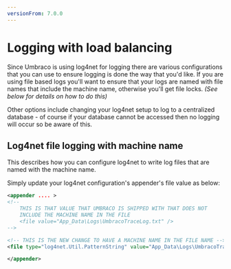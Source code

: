 ```yaml
---
versionFrom: 7.0.0
---
```


# Logging with load balancing

Since Umbraco is using log4net for logging there are various configurations that you can use to ensure logging is done the way that you'd like.
If you are using file based logs you'll want to ensure that your logs are named with file names that include the machine name, otherwise you'll get file locks. *(See below for details on how to do this)*

Other options include changing your log4net setup to log to a centralized database - of course if your database cannot be accessed then no logging will occur so be aware of this.

## Log4net file logging with machine name

This describes how you can configure log4net to write log files that are named with the machine name.

Simply update your log4net configuration's appender's file value as below:

```xml
<appender .... >
<!--
    THIS IS THAT VALUE THAT UMBRACO IS SHIPPED WITH THAT DOES NOT
    INCLUDE THE MACHINE NAME IN THE FILE
    <file value="App_Data\Logs\UmbracoTraceLog.txt" />
-->

<!-- THIS IS THE NEW CHANGE TO HAVE A MACHINE NAME IN THE FILE NAME -->
<file type="log4net.Util.PatternString" value="App_Data\Logs\UmbracoTraceLog.%property{log4net:HostName}.txt" />

</appender>
```

